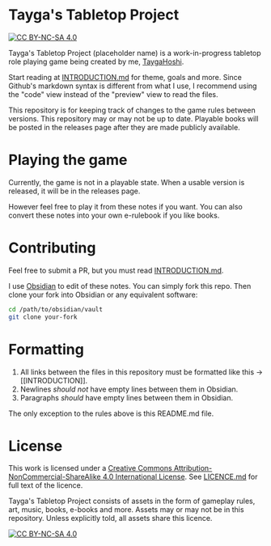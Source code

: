 # Tayga's Tabletop Project
[![CC BY-NC-SA 4.0][cc-by-nc-sa-shield]][cc-by-nc-sa]

Tayga's Tabletop Project (placeholder name) is a work-in-progress tabletop role playing game being created by me, [TaygaHoshi](https://github.com/TaygaHoshi). 

Start reading at [INTRODUCTION.md](INTRODUCTION.md) for theme, goals and more. Since Github's markdown syntax is different from what I use, I recommend using the "code" view instead of the "preview" view to read the files.

This repository is for keeping track of changes to the game rules between versions. 
This repository may or may not be up to date. Playable books will be posted in the releases page after they are made publicly available.

# Playing the game
Currently, the game is not in a playable state. When a usable version is released, it will be in the releases page.

However feel free to play it from these notes if you want. You can also convert these notes into your own e-rulebook if you like books.

# Contributing
Feel free to submit a PR, but you must read [INTRODUCTION.md](INTRODUCTION.md).

I use [Obsidian](https://obsidian.md/) to edit of these notes. You can simply fork this repo.
Then clone your fork into Obsidian or any equivalent software:
```bash
cd /path/to/obsidian/vault
git clone your-fork
```

# Formatting
1. All links between the files in this repository must be formatted like this -> [[INTRODUCTION]]. 
2. Newlines *should not* have empty lines between them in Obsidian. 
3. Paragraphs *should* have empty lines between them in Obsidian.

The only exception to the rules above is this README.md file.

# License
This work is licensed under a
[Creative Commons Attribution-NonCommercial-ShareAlike 4.0 International License][cc-by-nc-sa]. See [LICENCE.md](LICENCE.md) for full text of the licence.

Tayga's Tabletop Project consists of assets in the form of gameplay rules, art, music, books, e-books and more. Assets may or may not be in this repository. Unless explicitly told, all assets share this licence.

[![CC BY-NC-SA 4.0][cc-by-nc-sa-image]][cc-by-nc-sa]

[cc-by-nc-sa]: http://creativecommons.org/licenses/by-nc-sa/4.0/
[cc-by-nc-sa-image]: https://licensebuttons.net/l/by-nc-sa/4.0/88x31.png
[cc-by-nc-sa-shield]: https://img.shields.io/badge/License-CC%20BY--NC--SA%204.0-lightgrey.svg

